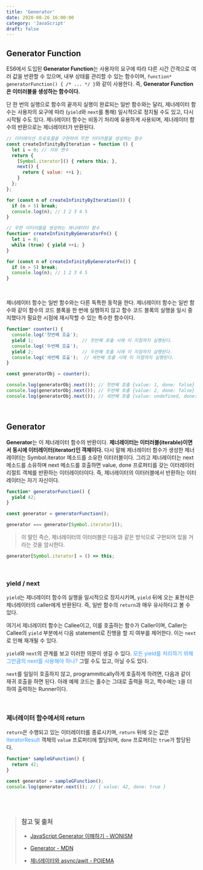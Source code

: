 ```yaml
---
title: 'Generator'
date: 2020-08-26 16:00:00
category: 'JavaScript'
draft: false
---
```


## Generator Function

ES6에서 도입된 **Generator Function**는 사용자의 요구에 따라 다른 시간 간격으로 여러 값을 반환할 수 있으며, 내부 상태를 관리할 수 있는 함수이며, `function* generatorFunction() { /* ... */ }`와 같이 사용한다. 즉, **Generator Function은 이터러블을 생성하는 함수이다.** 

단 한 번의 실행으로 함수의 끝까지 실행이 완료되는 일반 함수와는 달리,
제너레이터 함수는 사용자의 요구에 따라 (`yield`와 `next`를 통해) 일시적으로 정지될 수도 있고, 다시 시작될 수도 있다.
제너레이터 함수는 비동기 처리에 유용하게 사용되며, 제너레이터 함수의 반환으로는 제너레이터가 반환된다.

```js
// 이터레이션 프로토콜을 구현하여 무한 이터러블을 생성하는 함수
const createInfinityByIteration = function () {
  let i = 0; // 자유 변수
  return {
    [Symbol.iterator]() { return this; },
    next() {
      return { value: ++i };
    }
  };
};

for (const n of createInfinityByIteration()) {
  if (n > 5) break;
  console.log(n); // 1 2 3 4 5
}

// 무한 이터러블을 생성하는 제너레이터 함수
function* createInfinityByGeneratorFn() {
  let i = 0;
  while (true) { yield ++i; }
}

for (const n of createInfinityByGeneratorFn()) {
  if (n > 5) break;
  console.log(n); // 1 2 3 4 5
}
```

<br>

제너레이터 함수는 일반 함수와는 다른 독특한 동작을 한다. 제너레이터 함수는 일반 함수와 같이 함수의 코드 블록을 한 번에 실행하지 않고 함수 코드 블록의 실행을 일시 중지했다가 필요한 시점에 재시작할 수 있는 특수한 함수이다.

```js
function* counter() {
  console.log('첫번째 호출');
  yield 1;                  // 첫번째 호출 시에 이 지점까지 실행된다.
  console.log('두번째 호출');
  yield 2;                  // 두번째 호출 시에 이 지점까지 실행된다.
  console.log('세번째 호출');  // 세번째 호출 시에 이 지점까지 실행된다.
}

const generatorObj = counter();

console.log(generatorObj.next()); // 첫번째 호출 {value: 1, done: false}
console.log(generatorObj.next()); // 두번째 호출 {value: 2, done: false}
console.log(generatorObj.next()); // 세번째 호출 {value: undefined, done: true}
```

<br>

## Generator

**Generator**는 이 제너레이터 함수의 반환이다. **제너레이터는 이터러블(iterable)이면서 동시에 이터레이터(iterator)인 객체이다.** 다시 말해 제너레이터 함수가 생성한 제너레이터는 Symbol.iterator 메소드를 소유한 이터러블이다. 그리고 제너레이터는 next 메소드를 소유하며 next 메소드를 호출하면 value, done 프로퍼티를 갖는 이터레이터 리절트 객체를 반환하는 이터레이터이다. 즉, 제너레이터의 이터러블에서 반환하는 이터레이터는 자기 자신이다. 

```js
function* generatorFunction() {
  yield 42;
}

const generator = generatorFunction();

generator === generator[Symbol.iterator]();
```

> 이 말인 즉슨, 제너레이터의 이터러블은 다음과 같은 방식으로 구현되어 있을 거라는 것을 암시한다.

```js
generator[Symbol.iterator] = () => this;
```

<br>

### yield / next

`yield`는 제너레이터 함수의 실행을 일시적으로 정지시키며, `yield` 뒤에 오는 표현식은 제너레이터의 caller에게 반환된다.
즉, 일반 함수의 `return`과 매우 유사하다고 볼 수 있다.

여기서 제너레이터 함수는 Callee이고, 이를 호출하는 함수가 Caller이며, Caller는 Callee의 `yield` 부분에서 다음 statement로 진행을 할 지 여부를 제어한다. 이는 `next`로 인해 재개될 수 있다.

`yield`와 `next`의 관계를 보고 이러한 의문이 생길 수 있다. <span style="color:rgb(59, 156, 255)">모든 yield를 처리하기 위해 그만큼의 next를 사용해야 하나?</span>
그럴 수도 있고, 아닐 수도 있다.

`next`를 일일이 호출하지 않고, programmitically하게 호출하게 하려면, 다음과 같이 재귀 호출을 하면 된다.
아래 예제 코드는 홀수는 그대로 출력을 하고, 짝수에는 `1`을 더하여 출력하는 Runner이다.

<br>

### 제너레이터 함수에서의 return

`return`은 수행되고 있는 이터레이터를 종료시키며, `return` 뒤에 오는 값은 <span style="color:rgb(59, 156, 255)">IteratorResult </span> 객체의 `value` 프로퍼티에 할당되며, `done` 프로퍼티는 `true`가 할당된다.

```js
function* sampleGFunction() {
  return 42;
}

const generator = sampleGFunction();
console.log(generator.next()); // { value: 42, done: true }
```

<br>

<br>

> ###  참고 및 출처
>
> - [JavaScript Generator 이해하기 - WONISM](https://wonism.github.io/javascript-generator/)
>
> - [Generator - MDN](https://developer.mozilla.org/ko/docs/Web/JavaScript/Reference/Global_Objects/Generator)
>
> - [제너레이터와 async/awit - POIEMA](https://poiemaweb.com/es6-generator)

